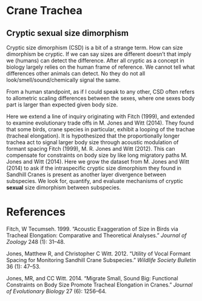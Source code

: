 # Crane Trachea

## Cryptic sexual size dimorphism

Cryptic size dimorphism (CSD) is a bit of a strange term. How can size
dimorphism be cryptic. If we can say sizes are different doesn’t that
imply we (humans) can detect the difference. After all cryptic as a
concept in biology largely relies on the human frame of reference. We
cannot tell what differences other animals can detect. No they do not
all look/smell/sound/chemically signal the same.

From a human standpoint, as if I could speak to any other, CSD often
refers to allometric scaling differences between the sexes, where one
sexes body part is larger than expected given body size.

Here we extend a line of inquiry originating with Fitch (1999), and
extended to examine evolutionary trade offs in M. Jones and Witt (2014).
They found that some birds, crane species in particular, exhibit a
looping of the trachae (tracheal elongation). It is hypothesized that
the proportionally longer trachea act to signal larger body size through
acoustic modulation of formant spacing Fitch (1999), M. R. Jones and
Witt (2012). This can compensate for constraints on body size by like
long migratory paths M. Jones and Witt (2014). Here we grow the dataset
from M. Jones and Witt (2014) to ask if the intraspecific cryptic size
dimorphism they found in Sandhill Cranes is present as another layer
divergence between subspecies. We look for, quantify, and evaluate
mechanisms of cryptic **sexual** size dimorphism between subspecies.

# References

Fitch, W Tecumseh. 1999. “Acoustic Exaggeration of Size in Birds via
Tracheal Elongation: Comparative and Theoretical Analyses.” *Journal of
Zoology* 248 (1): 31–48.

Jones, Matthew R, and Christopher C Witt. 2012. “Utility of Vocal
Formant Spacing for Monitoring Sandhill Crane Subspecies.” *Wildlife
Society Bulletin* 36 (1): 47–53.

Jones, MR, and CC Witt. 2014. “Migrate Small, Sound Big: Functional
Constraints on Body Size Promote Tracheal Elongation in Cranes.”
*Journal of Evolutionary Biology* 27 (6): 1256–64.
